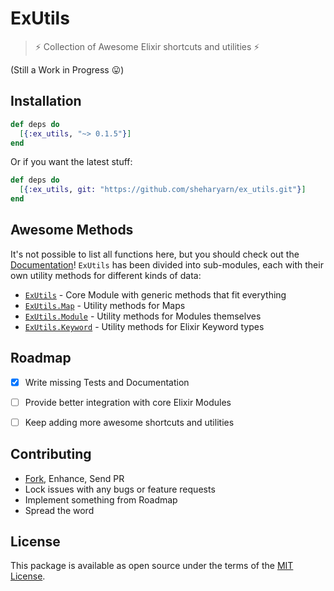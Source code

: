 ExUtils
=======

> :zap: Collection of Awesome Elixir shortcuts and utilities :zap:

(Still a Work in Progress :stuck_out_tongue:)



## Installation

```elixir
def deps do
  [{:ex_utils, "~> 0.1.5"}]
end
```

Or if you want the latest stuff:

```elixir
def deps do
  [{:ex_utils, git: "https://github.com/sheharyarn/ex_utils.git"}]
end
```



## Awesome Methods

It's not possible to list all functions here, but you should check out the
[Documentation][docs]! `ExUtils` has been divided into sub-modules, each
with their own utility methods for different kinds of data:

 - [`ExUtils`][docs] - Core Module with generic methods that fit everything
 - [`ExUtils.Map`][docs-map] - Utility methods for Maps
 - [`ExUtils.Module`][docs-module] - Utility methods for Modules themselves
 - [`ExUtils.Keyword`][docs-keyword] - Utility methods for Elixir Keyword types



## Roadmap

 - [x] Write missing Tests and Documentation
 - [ ] Provide better integration with core Elixir Modules
 - [ ] Keep adding more awesome shortcuts and utilities



## Contributing

 - [Fork][github-fork], Enhance, Send PR
 - Lock issues with any bugs or feature requests
 - Implement something from Roadmap
 - Spread the word



## License

This package is available as open source under the terms of the [MIT License][license].



  [license]:          http://opensource.org/licenses/MIT
  [github-fork]:      https://github.com/sheharyarn/ex_utils/fork

  [hexpm]:            https://hex.pm/packages/ex_utils
  [docs]:             https://hexdocs.pm/ex_utils/ExUtils.html
  [docs-map]:         https://hexdocs.pm/ex_utils/ExUtils.Map.html
  [docs-module]:      https://hexdocs.pm/ex_utils/ExUtils.Module.html
  [docs-keyword]:      https://hexdocs.pm/ex_utils/ExUtils.Keyword.html


